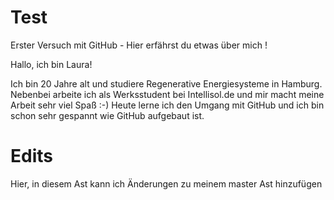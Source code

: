 # Test
Erster Versuch mit GitHub - Hier erfährst du etwas über mich !


Hallo, ich bin Laura!

Ich bin 20 Jahre alt und studiere Regenerative Energiesysteme in Hamburg.
Nebenbei arbeite ich als Werksstudent bei Intellisol.de und mir macht meine Arbeit sehr viel Spaß :-)
Heute lerne ich den Umgang mit GitHub und ich bin schon sehr gespannt wie GitHub aufgebaut ist. 

# Edits 
Hier, in diesem Ast kann ich Änderungen zu meinem master Ast hinzufügen 

